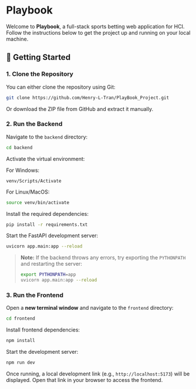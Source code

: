 # Playbook

Welcome to **Playbook**, a full-stack sports betting web application for HCI. Follow the instructions below to get the project up and running on your local machine.

## 🚀 Getting Started

### 1. Clone the Repository

You can either clone the repository using Git:

```bash
git clone https://github.com/Henry-L-Tran/PlayBook_Project.git
```

Or download the ZIP file from GitHub and extract it manually.

### 2. Run the Backend

Navigate to the `backend` directory:

```bash
cd backend
```

Activate the virtual environment:

For Windows:
```
venv/Scripts/Activate
```

For Linux/MacOS:
```bash
source venv/bin/activate
```

Install the required dependencies:

```bash
pip install -r requirements.txt
```

Start the FastAPI development server:

```bash
uvicorn app.main:app --reload
```

> **Note:** If the backend throws any errors, try exporting the `PYTHONPATH` and restarting the server:
>
> ```bash
> export PYTHONPATH=app
> uvicorn app.main:app --reload
> ```

### 3. Run the Frontend

Open a **new terminal window** and navigate to the `frontend` directory:

```bash
cd frontend
```

Install frontend dependencies:

```bash
npm install
```

Start the development server:

```bash
npm run dev
```

Once running, a local development link (e.g., `http://localhost:5173`) will be displayed. Open that link in your browser to access the frontend.
